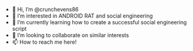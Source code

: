 - 👋 Hi, I’m @crunchevens86
- 👀 I’m interested in ANDROID RAT and social engineering
- 🌱 I’m currently learning how to create a successful social engineering script 
- 💞️ I’m looking to collaborate on similar interests
- 📫 How to reach me here!

<!---
crunchevens86/crunchevens86 is a ✨ special ✨ repository because its `README.md` (this file) appears on your GitHub profile.
You can click the Preview link to take a look at your changes.
--->
